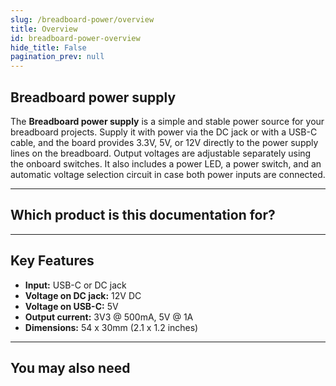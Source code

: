 ```yaml
---
slug: /breadboard-power/overview
title: Overview
id: breadboard-power-overview 
hide_title: False
pagination_prev: null
---
```


## Breadboard power supply

The **Breadboard power supply** is a simple and stable power source for your breadboard projects. Supply it with power via the DC jack or with a USB-C cable, and the board provides 3.3V, 5V, or 12V directly to the power supply lines on the breadboard. Output voltages are adjustable separately using the onboard switches. It also includes a power LED, a power switch, and an automatic voltage selection circuit in case both power inputs are connected.

<CenteredImage src="/img/breadboard-power/333084.jpg" alt="Breadboard power supply board" caption="Breadboard power supply board" width="500px"/>

---

## Which product is this documentation for?

<QuickLink 
  title="Breadboard power supply board" 
  description="333084"
  url="https://soldered.com/product/breadboard-power-supply-board/"
  image="/img/breadboard-power/333084.jpg" 
/>

---

## Key Features

- **Input:** USB-C or DC jack
- **Voltage on DC jack:** 12V DC
- **Voltage on USB-C:** 5V
- **Output current:** 3V3 @ 500mA, 5V @ 1A
- **Dimensions:** 54 x 30mm (2.1 x 1.2 inches)
  
---

## You may also need

<QuickLink 
  title="Power supply 12V 2A 24W" 
  description="108769"
  url="https://soldered.com/product/power-supply-12v-2a/"
  image="/img/breadboard-power/adapter.webp" 
/>